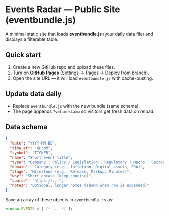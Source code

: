# Events Radar — Public Site (eventbundle.js)

A minimal static site that loads **eventbundle.js** (your daily data file) and displays a filterable table.

## Quick start
1. Create a new GitHub repo and upload these files.
2. Turn on **GitHub Pages** (Settings → Pages → Deploy from branch).
3. Open the site URL — it will load `eventbundle.js` with cache-busting.

## Update data daily
- Replace `eventbundle.js` with the new bundle (same schema).
- The page appends `?v=timestamp` so visitors get fresh data on reload.

## Data schema
```json
{
  "date": "YYYY-MM-DD",
  "time_et": "HH:MM",
  "symbol": "TICKER",
  "name": "Short event title",
  "type": "Company | Policy / Legislation | Regulatory | Macro | Sector Conf | Industry Print | Market Micro",
  "domain": "Category (e.g., Inflation, Digital assets, FDA)",
  "stage": "Milestone (e.g., Release, Markup, Minutes)",
  "why": "Short phrase (keep concise)",
  "source": "https://...",
  "notes": "Optional, longer notes (shown when row is expanded)"
}
```
Save an array of these objects in `eventbundle.js` as:
```js
window.EVENTS = [ /* ... */ ];
```
